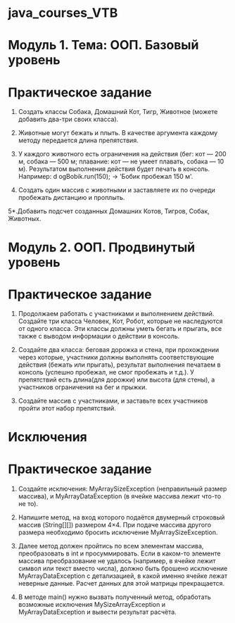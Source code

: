 # java_courses_VTB

# Модуль 1. Тема: ООП. Базовый уровень
# Практическое задание

1. Создать классы Собака, Домашний Кот, Тигр, Животное (можете добавить два-три своих
класса). 

2. Животные могут бежать и плыть. В качестве аргумента каждому методу передается длина
препятствия.

3. У каждого животного есть ограничения на действия (бег: кот — 200 м, собака — 500 м;
плавание: кот — не умеет плавать, собака — 10 м). Результатом выполнения действия будет
печать в консоль. Например: d ogBobik.run(150); -> 'Бобик пробежал 150 м'. 

4. Создать один массив с животными и заставляете их по очереди пробежать дистанцию и
проплыть.

5*.Добавить подсчет созданных Домашних Котов, Тигров, Собак, Животных.

# Модуль 2. ООП. Продвинутый уровень
# Практическое задание

1. Продолжаем работать с участниками и выполнением действий. Создайте три класса Человек,
Кот, Робот, которые не наследуются от одного класса. Эти классы должны уметь бегать и
прыгать, все также с выводом информации о действии в консоль.

2. Создайте два класса: беговая дорожка и стена, при прохождении через которые, участники
должны выполнять соответствующие действия (бежать или прыгать), 
результат выполнения печатаем в консоль (успешно пробежал, не смог пробежать и т.д.).
У препятствий есть длина(для дорожки) или высота (для стены), а участников ограничения на бег и прыжки.

3. Создайте массив с участниками, и заставьте всех участников пройти
этот набор препятствий.

# Исключения
# Практическое задание

1. Создайте исключения: MyArraySizeException (неправильный размер массива), и MyArrayDataException (в ячейке массива лежит что-то не то).

3. Напишите метод, на вход которого подаётся двумерный строковый массив (String[][]) размером 4×4.
При подаче массива другого размера необходимо бросить исключение MyArraySizeException.

3. Далее метод должен пройтись по всем элементам массива, преобразовать в int и
просуммировать. Если в каком-то элементе массива преобразование не удалось (например, в
ячейке лежит символ или текст вместо числа), должно быть брошено исключение
MyArrayDataException с детализацией, в какой именно ячейке лежат неверные данные. Расчет
данных для этой матрицы прекращается.

4. В методе main() нужно вызвать полученный метод, обработать возможные исключения
MySizeArrayException и MyArrayDataException и вывести результат расчёта.
